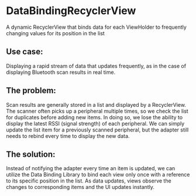 # DataBindingRecyclerView
A dynamic RecyclerView that binds data for each ViewHolder to frequently changing values for its position in the list

## Use case:
Displaying a rapid stream of data that updates frequently, as in the case of displaying Bluetooth scan results in real time.

## The problem:
Scan results are generally stored in a list and displayed by a RecyclerView. The scanner often picks up a peripheral multiple times, so we check the list for duplicates before adding new items. In doing so, we lose the ability to display the latest RSSI (signal strength) of each peripheral. We can simply update the list item for a previously scanned peripheral, but the adapter still needs to rebind every time to display the new data.

## The solution:
Instead of notifying the adapter every time an item is updated, we can utilize the Data Binding Library to bind each view only once with a reference to its specific position in the list. As data updates, views observe the changes to corresponding items and the UI updates instantly.
